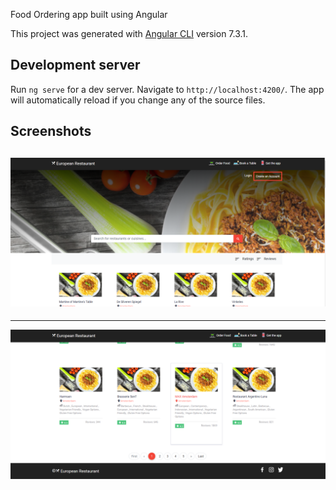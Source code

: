 
Food Ordering app built using Angular

This project was generated with [Angular CLI](https://github.com/angular/angular-cli) version 7.3.1.

## Development server

Run `ng serve` for a dev server. Navigate to `http://localhost:4200/`. The app will automatically reload if you change any of the source files.

## Screenshots 

![alt text](https://github.com/spratap124/Food-Ordering-Angular/blob/master/src/assets/img/Screenshot3.png)
--------------------------------------------------------------------------------------------------------------------------------------
--------------------------------------------------------------------------------------------------------------------------------------
![alt text](https://github.com/spratap124/Food-Ordering-Angular/blob/master/src/assets/img/Screenshot1.png)
